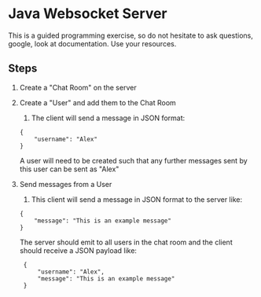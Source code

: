 # Java Websocket Server

This is a guided programming exercise, so do not hesitate to ask questions, google, look at documentation. Use your resources.

## Steps
1. Create a "Chat Room" on the server
2. Create a "User" and add them to the Chat Room
   1. The client will send a message in JSON format:
    ```
    {
        "username": "Alex"
    }
    ```

    A user will need to be created such that any further messages sent by this user can be sent as "Alex"

3. Send messages from a User
   1. This client will send a message in JSON format to the server like:
    ```
    {
        "message": "This is an example message"
    }
    ```

    The server should emit to all users in the chat room and the client should receive a JSON payload like:
   ```
    {
        "username": "Alex",
        "message": "This is an example message"
    }
    ```